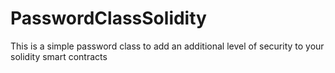 # PasswordClassSolidity
This is a simple password class to add an additional level of security to your solidity smart contracts
